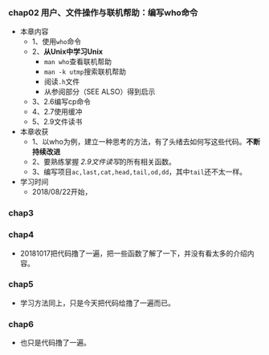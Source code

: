 ###  chap02 用户、文件操作与联机帮助：编写who命令

+ 本章内容
  + 1、使用`who`命令
  + 2、**从Unix中学习Unix**
    + `man who`查看联机帮助
    + `man -k utmp`搜索联机帮助
    + 阅读`.h`文件
    + 从参阅部分（SEE ALSO）得到启示
  + 3、2.6编写cp命令
  + 4、2.7使用缓冲
  + 5、2.9文件读书
+ 本章收获
  + 1、以who为例，建立一种思考的方法，有了头绪去如何写这些代码。**不断持续改进**
  + 2、要熟练掌握 *2.9文件读写*的所有相关函数。
  + 3、编写项目`ac,last,cat,head,tail,od,dd`，其中`tail`还不太一样。
+ 学习时间
  + 2018/08/22开始，  

### chap3

### chap4

+ 20181017把代码撸了一遍，把一些函数了解了一下，并没有看太多的介绍内容。

### chap5

+ 学习方法同上，只是今天把代码给撸了一遍而已。

### chap6

+ 也只是代码撸了一遍。